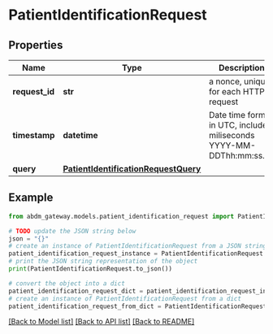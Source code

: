 # PatientIdentificationRequest


## Properties

Name | Type | Description | Notes
------------ | ------------- | ------------- | -------------
**request_id** | **str** | a nonce, unique for each HTTP request | 
**timestamp** | **datetime** | Date time format in UTC, includes miliseconds YYYY-MM-DDThh:mm:ss.vZ | 
**query** | [**PatientIdentificationRequestQuery**](PatientIdentificationRequestQuery.md) |  | 

## Example

```python
from abdm_gateway.models.patient_identification_request import PatientIdentificationRequest

# TODO update the JSON string below
json = "{}"
# create an instance of PatientIdentificationRequest from a JSON string
patient_identification_request_instance = PatientIdentificationRequest.from_json(json)
# print the JSON string representation of the object
print(PatientIdentificationRequest.to_json())

# convert the object into a dict
patient_identification_request_dict = patient_identification_request_instance.to_dict()
# create an instance of PatientIdentificationRequest from a dict
patient_identification_request_from_dict = PatientIdentificationRequest.from_dict(patient_identification_request_dict)
```
[[Back to Model list]](../README.md#documentation-for-models) [[Back to API list]](../README.md#documentation-for-api-endpoints) [[Back to README]](../README.md)


